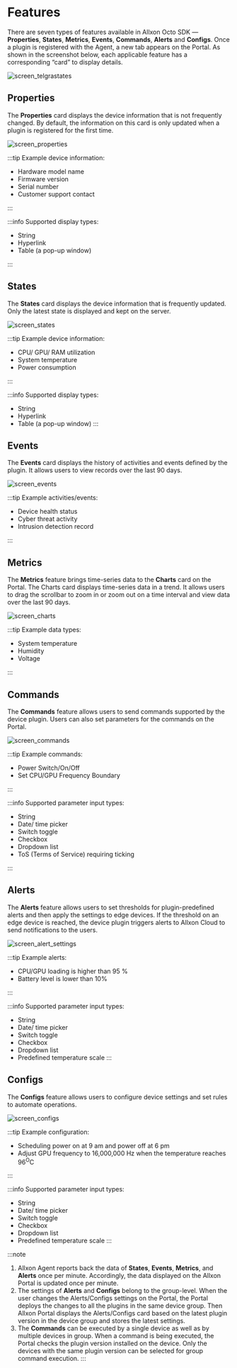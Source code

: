 # Features

There are seven types of features available in Allxon Octo SDK — **Properties**, **States**, **Metrics**, **Events**, **Commands**, **Alerts** and **Configs**. Once a plugin is registered with the Agent, a new tab appears on the Portal. As shown in the screenshot below, each applicable feature has a corresponding “card” to display details.

![screen_telgrastates](../_img/screen_telgrastates.png)

## Properties
The **Properties** card displays the device information that is not frequently changed. By default, the information on this card is only updated when a plugin is registered for the first time.



![screen_properties](../_img/screen_properties.png)

:::tip Example device information:
- Hardware model name
- Firmware version
- Serial number
- Customer support contact

:::

:::info Supported display types:
- String
- Hyperlink
- Table (a pop-up window)

:::

## States
The **States** card displays the device information that is frequently updated. Only the latest state is displayed and kept on the server.

![screen_states](../_img/screen_states.png)

:::tip Example device information:
- CPU/ GPU/ RAM utilization
- System temperature
- Power consumption

:::

:::info Supported display types:
- String
- Hyperlink
- Table (a pop-up window)
:::

## Events

The **Events** card displays the history of activities and events defined by the plugin. It allows users to view records over the last 90 days.

![screen_events](../_img/screen_events.png)

:::tip Example activities/events:
- Device health status
- Cyber threat activity
- Intrusion detection record

:::

## Metrics
The **Metrics** feature brings time-series data to the **Charts** card on the Portal. The Charts card displays time-series data in a trend. It allows users to drag the scrollbar to zoom in or zoom out on a time interval and view data over the last 90 days.


![screen_charts](../_img/screen_charts.png)

:::tip Example data types:
- System temperature
- Humidity
- Voltage

:::

## Commands
The **Commands** feature allows users to send commands supported by the device plugin. Users can also set parameters for the commands on the Portal.

![screen_commands](../_img/screen_commands.png)

:::tip Example commands:
- Power Switch/On/Off
- Set CPU/GPU Frequency Boundary

:::

:::info Supported parameter input types:
- String ​
- Date/ time picker​
- Switch toggle​
- Checkbox​
- Dropdown list 
- ToS (Terms of Service) requiring ticking

:::

## Alerts
The **Alerts** feature allows users to set thresholds for plugin-predefined alerts and then apply the settings to edge devices. If the threshold on an edge device is reached, the device plugin triggers alerts to Allxon Cloud to send notifications to the users.

![screen_alert_settings](../_img/screen_alert_settings.png)

:::tip Example alerts:
- CPU/GPU loading is higher than 95 %
- Battery level is lower than 10%

:::

:::info Supported parameter input types:
- String ​
- Date/ time picker​
- Switch toggle​
- Checkbox​
- Dropdown list
- Predefined temperature scale 
:::

## Configs
The **Configs** feature allows users to configure device settings and set rules to automate operations.

![screen_configs](../_img/screen_configs.png)

:::tip Example configuration:
- Scheduling power on at 9 am and power off at 6 pm
- Adjust GPU frequency to 16,000,000 Hz when the temperature reaches 96<sup>O</sup>C

:::

:::info Supported parameter input types:
- String ​
- Date/ time picker​
- Switch toggle​
- Checkbox​
- Dropdown list
- Predefined temperature scale
:::

:::note
1. Allxon Agent reports back the data of **States**, **Events**, **Metrics**, and **Alerts** once per minute. Accordingly, the data displayed on the Allxon Portal is updated once per minute.
2. The settings of **Alerts** and **Configs** belong to the group-level. When the user changes the Alerts/Configs settings on the Portal, the Portal deploys the changes to all the plugins in the same device group. Then Allxon Portal displays the Alerts/Configs card based on the latest plugin version in the device group and stores the latest settings.
3. The **Commands** can be executed by a single device as well as by multiple devices in group. When a command is being executed, the Portal checks the plugin version installed on the device. Only the devices with the same plugin version can be selected for group command execution.
:::
